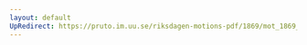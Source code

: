 ```yaml
---
layout: default
UpRedirect: https://pruto.im.uu.se/riksdagen-motions-pdf/1869/mot_1869__ak__36/mot_1869__ak__36-001.pdf
---
```

